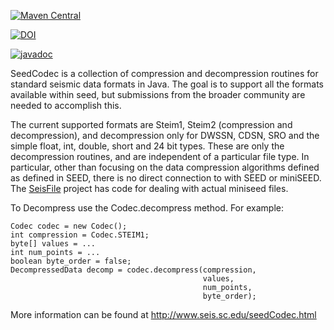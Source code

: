 [![Maven Central](https://img.shields.io/maven-central/v/edu.sc.seis/seedCodec.svg?label=Maven%20Central)](https://search.maven.org/search?q=g:%22edu.sc.seis%22%20AND%20a:%22seedCodec%22)


[![DOI](https://zenodo.org/badge/DOI/10.5281/zenodo.15440474.svg)](https://doi.org/10.5281/zenodo.15440474)



[![javadoc](https://javadoc.io/badge2/edu.sc.seis/seedCodec/javadoc.svg)](https://javadoc.io/doc/edu.sc.seis/seedCodec) 

SeedCodec is a collection of compression and decompression routines for standard seismic data formats in Java. The goal is to support all the formats available within seed, but submissions from the broader community are needed to accomplish this.

The current supported formats are Steim1, Steim2 (compression and decompression), and decompression only for DWSSN, CDSN, SRO and the simple float, int, double, short and 24 bit types. These are only the decompression routines, and are independent of a particular file type. In particular, other than focusing on the data compression algorithms defined as defined in SEED, there is no direct connection to with SEED or miniSEED.
The [SeisFile](https://github.com/crotwell/seisFile) project has code for dealing with actual miniseed files.


To Decompress use the Codec.decompress method. For example:
```
Codec codec = new Codec();
int compression = Codec.STEIM1;
byte[] values = ...
int num_points = ...
boolean byte_order = false;
DecompressedData decomp = codec.decompress(compression,
                                           values,
                                           num_points,
                                           byte_order);
```

More information can be found at http://www.seis.sc.edu/seedCodec.html
